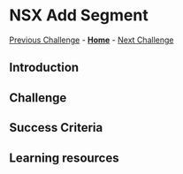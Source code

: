# NSX Add Segment
[Previous Challenge](./01-NSX-DHCP.md) - **[Home](../Readme.md)** - [Next Challenge](./03-NSX-Add-DNS-Forwarder.md)

## Introduction

## Challenge 

## Success Criteria

## Learning resources
